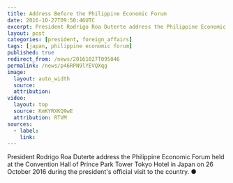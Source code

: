 ```yaml
---
title: Address Before the Philippine Economic Forum
date: 2016-10-27T09:50:46UTC
excerpt: President Rodrigo Roa Duterte address the Philippine Economic Forum held at the Convention Hall of Prince Park Tower Tokyo Hotel in Japan on 26 October 2016 during the president's official visit to the country.
layout: post
categories: [president, foreign_affairs]
tags: [japan, philippine economic forum]
published: true
redirect_from: /news/20161027T095046
permalink: /news/p46RPN9lYEVQXqg
image:
  layout: auto_width
  source: 
  attribution: 
video:
  layout: top
  source: KmKYRXKQ9wE
  attribution: RTVM
sources:
  - label:
    link:
---
```


President Rodrigo Roa Duterte address the Philippine Economic Forum held at the Convention Hall of Prince Park Tower Tokyo Hotel in Japan on 26 October 2016 during the president's official visit to the country.
&#x25cf;


